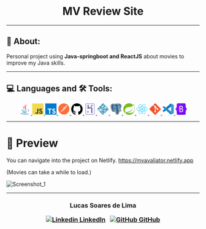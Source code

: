   <h1 align="center">
    MV Review Site 
  </h1>

</div>

<!--  <h3 align="center">


</h3>  -->

---

## 📝 About:

Personal project using **Java-springboot and ReactJS** about movies to improve my Java skills.

---

## 💻 Languages and 🛠 Tools:


<p align="center">
   <a href="https://www.oracle.com/br/java/">
      <img src="images/java.svg" alt="Java" width="30" height="30"/>
   </a>
   <a href="https://developer.mozilla.org/en-US/docs/Web/JavaScript">
      <img src="images/javascript.svg" alt="Javascript" width="30" height="30"/>
   </a>
   <a href="https://www.typescriptlang.org/">
      <img src="images/typescript.svg" alt="Typescript" width="30" height="30"/>
   </a>
   <a href="https://www.postman.com/">
      <img src="images/postman.svg" alt="Postman" width="30" height="30"/>
   </a>
   <a href="https://github.com/">
      <img src="images/github.svg" alt="Github" width="30" height="30"/>
   </a> 
   <a href="https://www.heroku.com/">
      <img src="images/heroku.svg" alt="Heroku" width="30" height="30"/>
   </a>
   <a href="https://www.netlify.com/">
      <img src="images/netlify.svg" alt="Netlify" width="30" height="30"/>
   </a>
   <a href="https://www.postgresql.org/">
      <img src="images/postgresql.svg" alt="Postgresql" width="30" height="30"/>
   </a>
  <a href="https://spring.io/">
      <img src="images/spring.svg" alt="Spring" width="30" height="30"/>
   </a>
  <a href="https://pt-br.reactjs.org/">
      <img src="images/react.svg" alt="React" width="30" height="30"/>
   </a>   
   <a href="https://git-scm.com/">
      <img src="images/git.svg" alt="Git" width="30" height="30"/>
   </a>   
   <a href="https://code.visualstudio.com/">
      <img src="images/vscode.svg" alt="Vscode" width="30" height="30"/>
   </a>   
   <a href="https://getbootstrap.com/">
      <img src="images/bootstrap.svg" alt="Bootstrap" width="30" height="30"/>
   </a>   
</p>

---

<h1>🤖 Preview </h1>

You can navigate into the project on Netlify.
https://mvavaliator.netlify.app 

(Movies can take a while to load.)
                          

![Screenshot_1](https://user-images.githubusercontent.com/75635849/160969745-91c9fd22-066e-4a5f-88ac-dd7553a2a479.png)

---

<h3 align="center">

  Lucas Soares de Lima
<br/>

  <a align="center">
   
   [![Linkedin](https://i.stack.imgur.com/gVE0j.png) LinkedIn](https://www.linkedin.com/in/lucasoalima/)
&nbsp;
  [![GitHub](https://i.stack.imgur.com/tskMh.png) GitHub](https://github.com/lucasoalima)
  </a>
</h3>
